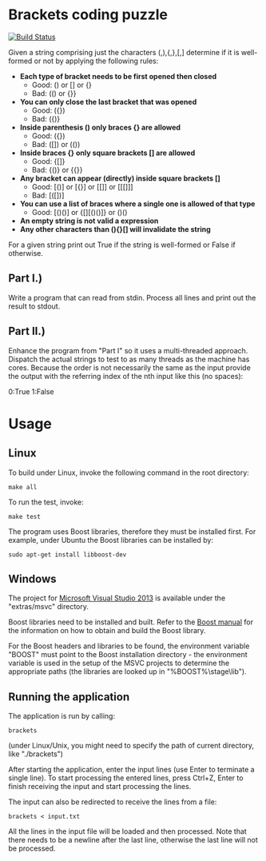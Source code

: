 Brackets coding puzzle
======================

[![Build Status](https://travis-ci.org/emaskovsky/coding-puzzle-brackets.svg?branch=master)](https://travis-ci.org/emaskovsky/coding-puzzle-brackets)

Given a string comprising just the characters (,),{,},[,] determine if
it is well-formed or not by applying the following rules:
* **Each type of bracket needs to be first opened then closed**
  * Good: () or [] or {}
  * Bad: (() or {}}
* **You can only close the last bracket that was opened**
  * Good: ({})
  * Bad: ({)}
* **Inside parenthesis () only braces {} are allowed**
  * Good: ({})
  * Bad: ([]) or (())
* **Inside braces {} only square brackets [] are allowed**
  * Good: {[]}
  * Bad: {()} or {{}}
* **Any bracket can appear (directly) inside square brackets []**
  * Good: [()] or [{}] or [[]] or [[[]]]
  * Bad: [([])]
* **You can use a list of braces where a single one is allowed of that type**
  * Good: [()()] or {[][()()]} or ()()
* **An empty string is not valid a expression**
* **Any other characters than (){}[] will invalidate the string**

For a given string print out True if the string is well-formed or
False if otherwise.

Part I.)
--------

Write a program that can read from stdin. Process all lines and print
out the result to stdout. 

Part II.)
--------- 

Enhance the program from "Part I" so it uses a multi-threaded
approach. Dispatch the actual strings to test to as many threads as
the machine has cores. Because the order is not necessarily the same
as the input provide the output with the referring index of the nth
input like this (no spaces):

0:True 
1:False


Usage
=====

Linux
-----
To build under Linux, invoke the following command in the root directory:
```
make all
```

To run the test, invoke:
```
make test
```

The program uses Boost libraries, therefore they must be installed first.
For example, under Ubuntu the Boost libraries can be installed by:
```
sudo apt-get install libboost-dev
```

Windows
-------
The project for [Microsoft Visual Studio 2013](http://www.visualstudio.com/en-us/products/visual-studio-express-vs.aspx "Microsoft Visual Studio Express")
is available under the "extras/msvc" directory.

Boost libraries need to be installed and built. Refer to the
[Boost manual](http://www.boost.org/doc/libs/1_56_0/more/getting_started/windows.html "Boost: Getting Started on Windows")
for the information on how to obtain and build the Boost library.

For the Boost headers and libraries to be found, the environment variable
"BOOST" must point to the Boost installation directory - the environment
variable is used in the setup of the MSVC projects to determine the appropriate
paths (the libraries are looked up in "%BOOST%\stage\lib").


Running the application
-----------------------
The application is run by calling:
```
brackets
```
(under Linux/Unix, you might need to specify the path of current directory, like
"./brackets")

After starting the application, enter the input lines (use Enter to terminate
a single line). To start processing the entered lines, press Ctrl+Z, Enter
to finish receiving the input and start processing the lines.

The input can also be redirected to receive the lines from a file:
```
brackets < input.txt
```
All the lines in the input file will be loaded and then processed. Note that
there needs to be a newline after the last line, otherwise the last line will
not be processed.

